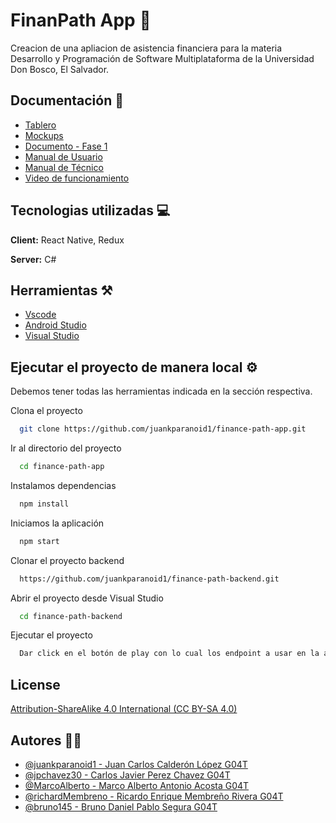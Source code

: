 
# FinanPath App 💸

Creacion de una apliacion de asistencia financiera para la materia Desarrollo y Programación de Software Multiplataforma de la Universidad Don Bosco, El Salvador.


## Documentación 📄

- [Tablero](https://trello.com/b/Oq2imCYP/tablero-finance-path-app)
- [Mockups](https://www.figma.com/file/tvGvNevpL295iNRVxo7RS9/Untitled?type=design&node-id=0-1&mode=design&t=6TtkPElp9kTamFyb-0)
- [Documento - Fase 1](https://docs.google.com/document/d/1XoLYGCUKM53vAE7SHPO45GK9WXEkj7LcDowHuZzUvNI/edit)
- [Manual de Usuario](https://www.canva.com/design/DAFvg1irkSE/joAlUg8NjSNHTyZ7gGQ2ZQ/edit?utm_content=DAFvg1irkSE&utm_campaign=designshare&utm_medium=link2&utm_source=sharebutton)
- [Manual de Técnico](https://www.canva.com/design/DAFvg7OiIWo/m6zCvuhvQz5gyJc4uX2GoQ/edit?utm_content=DAFvg7OiIWo&utm_campaign=designshare&utm_medium=link2&utm_source=sharebutton)
- [Video de funcionamiento](https://drive.google.com/file/d/1xSANqyT9KcS9UVN-AduzMUNm2XwG3lQT/view?usp=sharing)

## Tecnologias utilizadas 💻

**Client:** React Native, Redux

**Server:** C#


## Herramientas ⚒️

- [Vscode](https://code.visualstudio.com/download)
- [Android Studio](https://developer.android.com/studio/releases?hl=es-419)
- [Visual Studio](https://visualstudio.microsoft.com/es/)
## Ejecutar el proyecto de manera local ⚙️

Debemos tener todas las herramientas indicada en la sección respectiva.

Clona el proyecto

```bash
  git clone https://github.com/juankparanoid1/finance-path-app.git
```

Ir al directorio del proyecto

```bash
  cd finance-path-app
```

Instalamos dependencias

```bash
  npm install
```

Iniciamos la aplicación

```bash
  npm start
```

Clonar el proyecto backend
```bash
  https://github.com/juankparanoid1/finance-path-backend.git
```
Abrir el proyecto desde Visual Studio
```bash
  cd finance-path-backend
```

Ejecutar el proyecto 
```bash
  Dar click en el botón de play con lo cual los endpoint a usar en la aplicación estaran disponibles.
```


## License

[Attribution-ShareAlike 4.0 International (CC BY-SA 4.0)](https://creativecommons.org/licenses/by-sa/4.0/deed.es)


## Autores 👨‍💻

- [@juankparanoid1 - Juan Carlos Calderón López G04T](https://github.com/juankparanoid1)
- [@jpchavez30 - Carlos Javier Perez Chavez G04T](https://github.com/jpchavez30)
- [@MarcoAlberto - Marco Alberto Antonio Acosta G04T](https://github.com/MarcoAlberto)
- [@richardMembreno - Ricardo Enrique Membreño Rivera G04T](https://github.com/richardMembreno)
- [@bruno145 - Bruno Daniel Pablo Segura G04T](https://github.com/bruno145)

